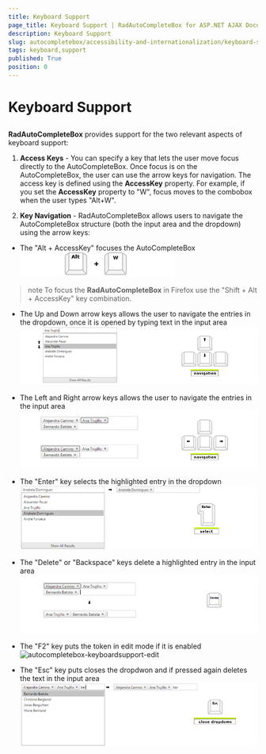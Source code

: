 ```yaml
---
title: Keyboard Support
page_title: Keyboard Support | RadAutoCompleteBox for ASP.NET AJAX Documentation
description: Keyboard Support
slug: autocompletebox/accessibility-and-internationalization/keyboard-support
tags: keyboard,support
published: True
position: 0
---
```


# Keyboard Support



## 

**RadAutoCompleteBox** provides support for the two relevant aspects of keyboard support:

1. **Access Keys** - You can specify a key that lets the user move focus directly to the AutoCompleteBox. Once focus is on the AutoCompleteBox, the user can use the arrow keys for navigation. The access key is defined using the **AccessKey** property. For example, if you set the **AccessKey** property to "W", focus moves to the combobox when the user types "Alt+W".

2. **Key Navigation** - RadAutoCompleteBox allows users to navigate the AutoCompleteBox structure (both the input area and the dropdown) using the arrow keys:

* The "Alt + AccessKey" focuses the AutoCompleteBox ![autocompletebox-keyboardsupport-focus](images/autocompletebox-keyboardsupport-focus.png)

>note To focus the **RadAutoCompleteBox** in Firefox use the "Shift + Alt + AccessKey" key combination.
>

* The Up and Down arrow keys allows the user to navigate the entries in the dropdown, once it is opened by typing text in the input area ![autocompletebox-keyboardsupport-navigation-dropdown](images/autocompletebox-keyboardsupport-navigation-dropdown.png)

* The Left and Right arrow keys allows the user to navigate the entries in the input area ![autocompletebox-keyboardsupport-navigation-input](images/autocompletebox-keyboardsupport-navigation-input.png)

* The "Enter" key selects the highlighted entry in the dropdown ![autocompletebox-keyboardsupport-select](images/autocompletebox-keyboardsupport-select.png)

* The "Delete" or "Backspace" keys delete a highlighted entry in the input area ![autocompletebox-keyboardsupport-delete](images/autocompletebox-keyboardsupport-delete.png)

* The "F2" key puts the token in edit mode if it is enabled ![autocompletebox-keyboardsupport-edit](images/autocompletebox-keyboardsupport-edit.png)

* The "Esc" key puts closes the dropdwon and if pressed again deletes the text in the input area ![autocompletebox-keyboardsupport-escape](images/autocompletebox-keyboardsupport-escape.png)
